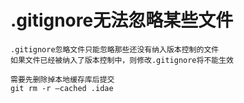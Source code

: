 # .gitignore无法忽略某些文件
```
.gitignore忽略文件只能忽略那些还没有纳入版本控制的文件
如果文件已经被纳入了版本控制中，则修改.gitignore将不能生效

需要先删除掉本地缓存库后提交  
git rm -r –cached .idae
```


